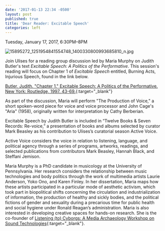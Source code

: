 ```yaml
---
date: '2017-01-13 22:34 -0500'
layout: post
published: true
title: 'Dear Reader: Excitable Speech'
categories: left
---
```

Tuesday, January 17, 2017, 6:30PM–8PM

![15895272_1251954841554748_1400330800993685810_n.jpg]({{site.baseurl}}/assets/img/15895272_1251954841554748_1400330800993685810_n.jpg)

Join Ulises for a reading group discussion led by Maria Murphy on Judith Butler's text _Excitable Speech: A Politics of the Performative_. This session's reading will focus on Chapter 1 of _Excitable Speech_ entitled, Burning Acts, Injurious Speech, found in the link below. 

[Butler, Judith. "Chapter 1." Excitable Speech: A Politics of the Performative. New York: Routledge, 1997. 43-69.](https://drive.google.com/open?id=0BwPEQQWlPfvacmxaTHFfc3dWc0tRVzFrRWg4Vzhqc2hUalRv){:target="_blank"} 

As part of the discussion, Maria will perform "The Production of Voice," a short spoken-word piece for voice and voice processor and John Cage's "Aria" (1958), originally written for interpretation by Cathy Berberian. 

Excitable Speech by Judith Butler is included in “Twelve Books & Seven Records: Re-voice,” a presentation of books and albums selected by curator Mark Beasley as his contribution to Ulises’s curatorial season Active Voice. 

Active Voice considers the voice in relation to listening, language, and political agency through a series of programs, artworks, readings, and selected publications from contributors Mark Beasley, Hannah Black, and Steffani Jemison.

Maria Murphy is a PhD candidate in musicology at the University of Pennsylvania. Her research considers the relationship between music technologies and body politics through the work of multimedia artists Laurie Anderson, Yoko Ono, and Karen Finley. In her dissertation, Maria maps how these artists participated in a particular mode of aesthetic activism, which took part in biopolitical shifts concerning the circulation and industrialization of information, the production of healthy and sickly bodies, and the political fictions of gender and sexuality during a precarious time for public health and social hygiene under Ronald Reagan’s administration. Maria is also interested in developing creative spaces for hands-on research. She is the co-founder of [Listening (to) Cyborgs: A Media Archaeology Workshop on Sound Technologies](listeningtocyborgs.com){:target="_blank"}.